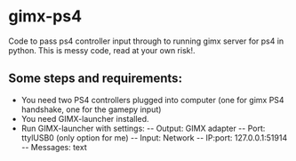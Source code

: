 # gimx-ps4
Code to pass ps4 controller input through to running gimx server for ps4 in python. This is messy code, read at your own risk!.

## Some steps and requirements:
- You need two PS4 controllers plugged into computer (one for gimx PS4 handshake, one for the gamepy input)
- You need GIMX-launcher installed.
- Run GIMX-launcher with settings:
-- Output: GIMX adapter
-- Port: ttylUSB0 (only option for me)
-- Input: Network
-- IP:port: 127.0.0.1:51914
-- Messages: text 
